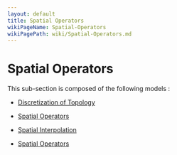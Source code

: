 ```yaml
---
layout: default
title: Spatial Operators
wikiPageName: Spatial-Operators
wikiPagePath: wiki/Spatial-Operators.md
---
```


# Spatial Operators

This sub-section is composed of the following models :

* [Discretization of Topology](references#SpatialOperatorsGeometrydiscretization)

* [Spatial Operators](references#SpatialOperatorsSpatialOperators(Examples))

* [Spatial Interpolation](references#SpatialOperatorsspatialinterpolation)

* [Spatial Operators](references#SpatialOperatorsTopologies)

